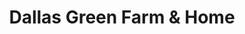 ---
title: "Dallas Green Farm & Home"
url: /west-haven/dallas-green-farm-and-home/
shop: hardware
---
